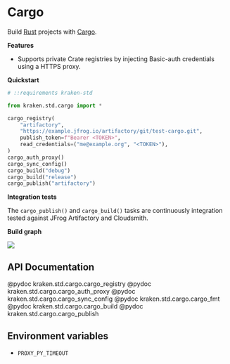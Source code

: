 # Cargo

  [Rust]: https://www.rust-lang.org/
  [Cargo]: https://doc.rust-lang.org/cargo/
  [rust-lang/cargo#10592]: https://github.com/rust-lang/cargo/pull/10592

Build [Rust][] projects with [Cargo][].

__Features__

* Supports private Crate registries by injecting Basic-auth credentials using a HTTPS proxy.

__Quickstart__

```py
# ::requirements kraken-std

from kraken.std.cargo import *

cargo_registry( 
    "artifactory",
    "https://example.jfrog.io/artifactory/git/test-cargo.git",
    publish_token=f"Bearer <TOKEN>",
    read_credentials=("me@example.org", "<TOKEN>"),
)
cargo_auth_proxy()
cargo_sync_config()
cargo_build("debug")
cargo_build("release")
cargo_publish("artifactory")
```

__Integration tests__

The `cargo_publish()` and `cargo_build()` tasks are continuously integration tested against JFrog Artifactory
and Cloudsmith.

__Build graph__

![](https://i.imgur.com/EMh0u9q.png)

## API Documentation

@pydoc kraken.std.cargo.cargo_registry
@pydoc kraken.std.cargo.cargo_auth_proxy
@pydoc kraken.std.cargo.cargo_sync_config
@pydoc kraken.std.cargo.cargo_fmt
@pydoc kraken.std.cargo.cargo_build
@pydoc kraken.std.cargo.cargo_publish

## Environment variables

* `PROXY_PY_TIMEOUT`
